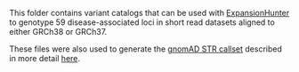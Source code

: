 This folder contains variant catalogs that can be used with [ExpansionHunter](https://github.com/Illumina/ExpansionHunter) to 
genotype 59 disease-associated loci in short read datasets aligned to either GRCh38 or GRCh37. 

These files were also used to generate the [gnomAD STR callset](https://gnomad.broadinstitute.org/short-tandem-repeats?dataset=gnomad_r3)
described in more detail [here](https://gnomad.broadinstitute.org/news/2022-01-the-addition-of-short-tandem-repeat-calls-to-gnomad/).
